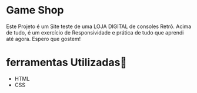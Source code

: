 <h1>Game Shop</h1>

 Este Projeto é um Site teste de uma LOJA DIGITAL de consoles Retrô. Acima de tudo, é um exercício de Responsividade e prática de tudo que aprendi até agora. Espero que gostem!

 <h1>ferramentas Utilizadas🚀</h1>
 <ul> 
 <li>HTML</li>
 <li>CSS</li>
 </ul>
